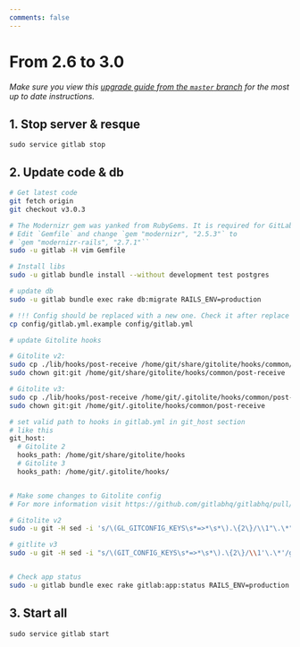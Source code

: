 ```yaml
---
comments: false
---
```


# From 2.6 to 3.0
*Make sure you view this [upgrade guide from the `master` branch](https://gitlab.com/gitlab-org/gitlab-ce/tree/master/doc/update/2.6-to-3.0.md) for the most up to date instructions.*

## 1. Stop server & resque

    sudo service gitlab stop

## 2. Update code & db


```bash
# Get latest code
git fetch origin
git checkout v3.0.3

# The Modernizr gem was yanked from RubyGems. It is required for GitLab >= 2.8.0
# Edit `Gemfile` and change `gem "modernizr", "2.5.3"` to
# `gem "modernizr-rails", "2.7.1"``
sudo -u gitlab -H vim Gemfile

# Install libs
sudo -u gitlab bundle install --without development test postgres

# update db
sudo -u gitlab bundle exec rake db:migrate RAILS_ENV=production

# !!! Config should be replaced with a new one. Check it after replace
cp config/gitlab.yml.example config/gitlab.yml

# update Gitolite hooks

# Gitolite v2:
sudo cp ./lib/hooks/post-receive /home/git/share/gitolite/hooks/common/post-receive
sudo chown git:git /home/git/share/gitolite/hooks/common/post-receive

# Gitolite v3:
sudo cp ./lib/hooks/post-receive /home/git/.gitolite/hooks/common/post-receive
sudo chown git:git /home/git/.gitolite/hooks/common/post-receive

# set valid path to hooks in gitlab.yml in git_host section
# like this
git_host:
  # Gitolite 2
  hooks_path: /home/git/share/gitolite/hooks
  # Gitolite 3
  hooks_path: /home/git/.gitolite/hooks/


# Make some changes to Gitolite config
# For more information visit https://github.com/gitlabhq/gitlabhq/pull/1719

# Gitolite v2
sudo -u git -H sed -i 's/\(GL_GITCONFIG_KEYS\s*=>*\s*\).\{2\}/\\1"\.\*"/g' /home/git/.gitolite.rc

# gitlite v3
sudo -u git -H sed -i "s/\(GIT_CONFIG_KEYS\s*=>*\s*\).\{2\}/\\1'\.\*'/g" /home/git/.gitolite.rc


# Check app status
sudo -u gitlab bundle exec rake gitlab:app:status RAILS_ENV=production

```

## 3. Start all

    sudo service gitlab start
